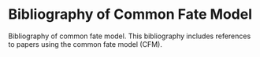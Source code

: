 # Bibliography of Common Fate Model
Bibliography of common fate model. This bibliography includes references to papers using the common fate model (CFM). 
